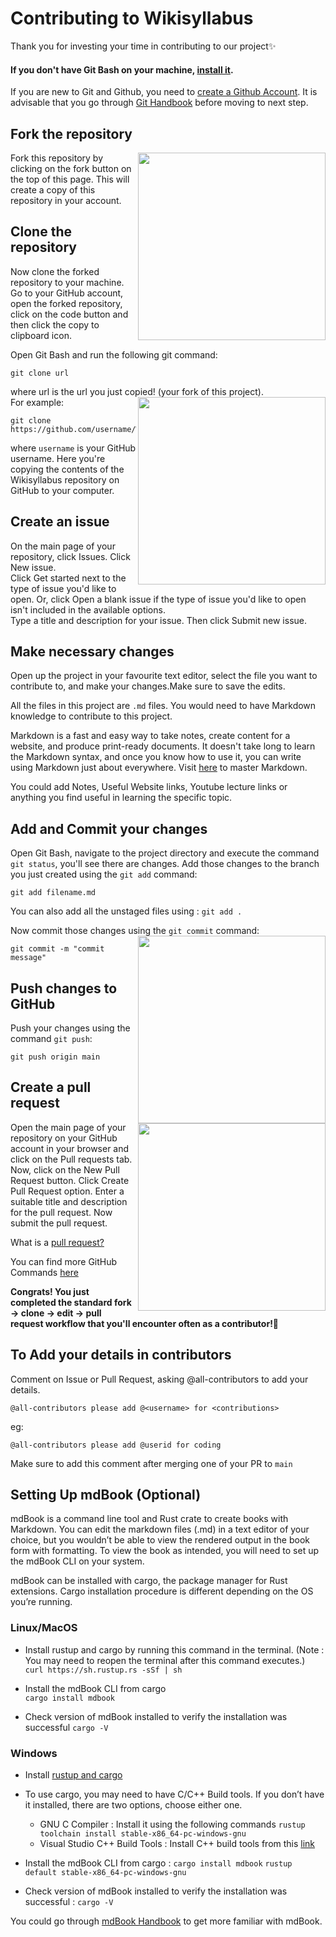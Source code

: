 # Contributing to Wikisyllabus
Thank you for investing your time in contributing to our project✨
  
#### If you don't have Git Bash on your machine, [install it](https://git-scm.com/downloads).
If you are new to Git and Github, you need to [create a Github Account](https://github.com). It is advisable that you go through [Git Handbook](https://docs.github.com/en/github) before moving to next step.  


## Fork the repository  
<img align="right" width="300" src="https://github.com/gtechatfg/WikiSyllabus/blob/main/docs/assets/fork.jpg" />
Fork this repository by clicking on the fork button on the top of this page.
This will create a copy of this repository in your account.  

## Clone the repository  
Now clone the forked repository to your machine. Go to your GitHub account, open the forked repository, click on the code button and then click the copy to clipboard icon.

Open Git Bash and run the following git command:

```
git clone url 
```

where url  is the url you just copied! (your fork of this project).
<img align="right" width="300" src="https://github.com/gtechatfg/WikiSyllabus/blob/main/docs/assets/code.png" />  
For example:

```
git clone https://github.com/username/Wikisyllabus.git
```

where `username` is your GitHub username. Here you're copying the contents of the Wikisyllabus repository on GitHub to your computer.  

## Create an issue

On the main page of your repository, click  Issues. Click New issue.  
Click Get started next to the type of issue you'd like to open. Or, click Open a blank issue if the type of issue you'd like to open isn't included in the available options.  
Type a title and description for your issue. Then click Submit new issue.

  
## Make necessary changes

Open up the project in your favourite text editor, select the file you want to contribute to, and make your changes.Make sure to save the edits.

All the files in this project are ```.md``` files. You would need to have Markdown knowledge to contribute to this project.    
   
Markdown is a fast and easy way to take notes, create content for a website, and produce print-ready documents. It doesn't take long to learn the Markdown syntax, and once you know how to use it, you can write using Markdown just about everywhere. Visit [here](https://guides.github.com/features/mastering-markdown/) to master Markdown.  
  
You could add Notes, Useful Website links, Youtube lecture links or anything you find useful in learning the specific topic.

## Add and Commit your changes
Open Git Bash, navigate to the project directory and execute the command ```git status```, you'll see there are changes.
 Add those changes to the branch you just created using the `git add` command:

```
git add filename.md
```
You can also add all the unstaged files using : ```git add .```  

Now commit those changes using the `git commit` command:
<img align="right" width="300" src="https://github.com/gtechatfg/WikiSyllabus/blob/main/docs/assets/commit.png" /> 

```
git commit -m "commit message"
```
       
## Push changes to GitHub

Push your changes using the command `git push`:

```
git push origin main
```

## Create a pull request
  
<img align="right" width="300" src="https://github.com/gtechatfg/WikiSyllabus/blob/main/docs/assets/pr.PNG" /> 
Open the main page of your repository on your GitHub account in your browser and click on the Pull requests tab.  
Now, click on the New Pull Request button.  
Click Create Pull Request option. Enter a suitable title and description for the pull request. Now submit the pull request.    

  
What is a [pull request?](https://docs.github.com/en/github/collaborating-with-pull-requests/proposing-changes-to-your-work-with-pull-requests/about-pull-requests)    
  
You can find more GitHub Commands [here](https://www.geeksforgeeks.org/list-useful-github-commands/)
  
__Congrats! You just completed the standard fork -> clone -> edit -> pull request workflow that you'll encounter often as a contributor!🎉__
  
## To Add your details in contributors 

Comment on Issue or Pull Request, asking @all-contributors to add your details.

`@all-contributors please add @<username> for <contributions>`

eg: 

`@all-contributors please add @userid for coding`

Make sure to add this comment after merging one of your PR to `main`



## Setting Up mdBook (Optional)
mdBook is a command line tool and Rust crate to create books with Markdown. You can edit the markdown files (.md) in a text editor of your choice, but you wouldn’t be able to view the rendered output in the book form with formatting. To view the book as intended, you will need to set up the mdBook CLI on your system. 
  
mdBook can be installed with cargo, the package manager for Rust extensions. Cargo installation procedure is different depending on the OS you’re running.
  
### Linux/MacOS
* Install rustup and cargo by running this command in the terminal. (Note : You may need to reopen the terminal after this command executes.)  
```curl https://sh.rustup.rs -sSf | sh```  
  
* Install the mdBook CLI from cargo  
```cargo install mdbook``` 
  
* Check version of mdBook installed to verify the installation was successful
```cargo -V```  
  
### Windows
* Install [rustup and cargo](https://www.rust-lang.org/tools/install)  
  
* To use cargo, you may need to have C/C++ Build tools. If you don’t have it installed, there are two options, choose either one.  
  * GNU C Compiler : Install it using the following commands  ```rustup toolchain install stable-x86_64-pc-windows-gnu```  
  * Visual Studio C++ Build Tools : Install C++ build tools from this [link](https://visualstudio.microsoft.com/visual-cpp-build-tools)
  
* Install the mdBook CLI from cargo  : ```cargo install mdbook```  ```rustup default stable-x86_64-pc-windows-gnu```

  
* Check version of mdBook installed to verify the installation was successful	: ```cargo -V```

You could go through [mdBook Handbook](https://phaiax.github.io/mdBook/README.html) to get more familiar with mdBook.




 

